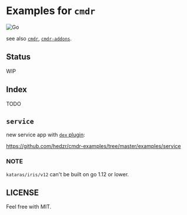 # Examples for `cmdr`

![Go](https://github.com/hedzr/cmdr-examples/workflows/Go/badge.svg)


see also [`cmdr`](https://github.com/hedzr/cmdr), [`cmdr-addons`](https://github.com/hedzr/cmdr-addons).

## Status

WIP


## Index

TODO




## `service`

new service app with [`dex` plugin](https://github.com/hedzr/cmdr-addons/tree/master/pkg/dex):

<https://github.com/hedzr/cmdr-examples/tree/master/examples/service>

### NOTE

`kataras/iris/v12` can't be built on go 1.12 or lower.



## LICENSE

Feel free with MIT.


